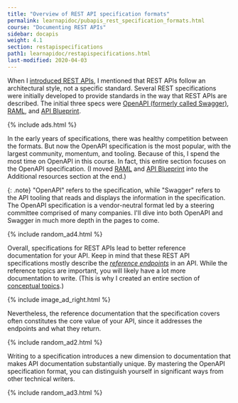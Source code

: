 ```yaml
---
title: "Overview of REST API specification formats"
permalink: learnapidoc/pubapis_rest_specification_formats.html
course: "Documenting REST APIs"
sidebar: docapis
weight: 4.1
section: restapispecifications
path1: learnapidoc/restapispecifications.html
last-modified: 2020-04-03
---
```


When I [introduced REST APIs](https://idratherbewriting.com/learnapidoc/docapis_what_is_a_rest_api.html), I mentioned that REST APIs follow an architectural style, not a specific standard. Several REST specifications were initially developed to provide standards in the way that REST APIs are described. The initial three specs were [OpenAPI (formerly called Swagger)](https://github.com/OAI/OpenAPI-Specification), [RAML](https://raml.org/), and [API Blueprint](https://apiblueprint.org/).

{% include ads.html %}

In the early years of specifications, there was healthy competition between the formats. But now the OpenAPI specification is the most popular, with the largest community, momentum, and tooling. Because of this, I spend the most time on OpenAPI in this course. In fact, this entire section focuses on the OpenAPI specification. (I moved [RAML](https://idratherbewriting.com/learnapidoc/pubapis_raml.html) and [API Blueprint](https://idratherbewriting.com/learnapidoc/pubapis_api_blueprint.html) into the Additional resources section at the end.)

{: .note}
"OpenAPI" refers to the specification, while "Swagger" refers to the API tooling that reads and displays the information in the specification. The OpenAPI specification is a vendor-neutral format led by a steering committee comprised of many companies. I'll dive into both OpenAPI and Swagger in much more depth in the pages to come.

{% include random_ad4.html %}

Overall, specifications for REST APIs lead to better reference documentation for your API. Keep in mind that these REST API specifications mostly describe the [*reference endpoints*](https://idratherbewriting.com/learnapidoc/docendpoints.html) in an API. While the reference topics are important, you will likely have a lot more documentation to write. (This is why I created an entire section of [conceptual topics](https://idratherbewriting.com/learnapidoc/docconceptual.html).)

{% include image_ad_right.html %}

Nevertheless, the reference documentation that the specification covers often constitutes the core value of your API, since it addresses the endpoints and what they return.

{% include random_ad2.html %}

Writing to a specification introduces a new dimension to documentation that makes API documentation substantially unique. By mastering the OpenAPI specification format, you can distinguish yourself in significant ways from other technical writers.

{% include random_ad3.html %}
